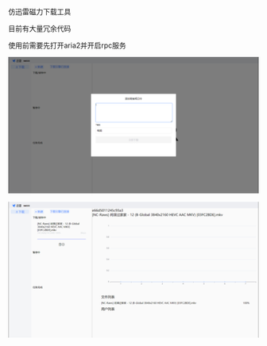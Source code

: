 仿迅雷磁力下载工具

目前有大量冗余代码

使用前需要先打开aria2并开启rpc服务

![image](https://github.com/LinneRELLa/fakeThunder/blob/master/demo/1.png)

![image](https://github.com/LinneRELLa/fakeThunder/blob/master/demo/2.png)
